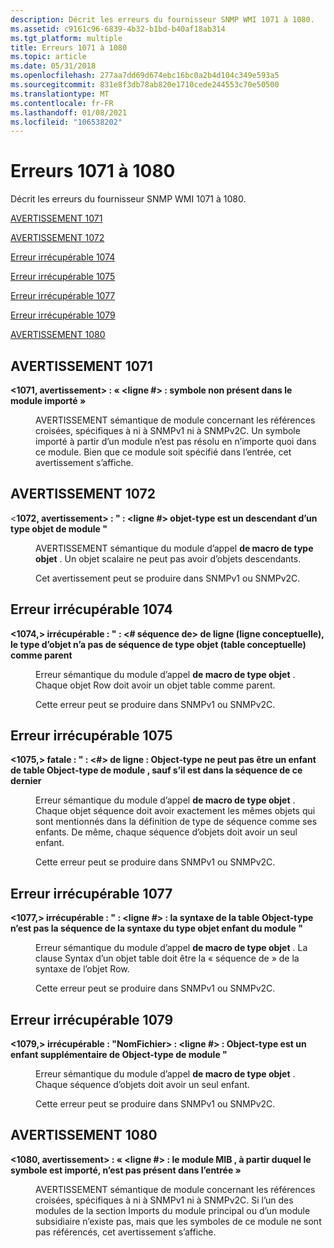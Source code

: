 ```yaml
---
description: Décrit les erreurs du fournisseur SNMP WMI 1071 à 1080.
ms.assetid: c9161c96-6839-4b32-b1bd-b40af18ab314
ms.tgt_platform: multiple
title: Erreurs 1071 à 1080
ms.topic: article
ms.date: 05/31/2018
ms.openlocfilehash: 277aa7dd69d674ebc16bc0a2b4d104c349e593a5
ms.sourcegitcommit: 831e8f3db78ab820e1710cede244553c70e50500
ms.translationtype: MT
ms.contentlocale: fr-FR
ms.lasthandoff: 01/08/2021
ms.locfileid: "106538202"
---
```

# <a name="errors-1071-through-1080"></a>Erreurs 1071 à 1080

Décrit les erreurs du fournisseur SNMP WMI 1071 à 1080.

[AVERTISSEMENT 1071](#warning-1071)

[AVERTISSEMENT 1072](#warning-1072)

[Erreur irrécupérable 1074](#fatal-error-1074)

[Erreur irrécupérable 1075](#fatal-error-1075)

[Erreur irrécupérable 1077](#fatal-error-1077)

[Erreur irrécupérable 1079](#fatal-error-1079)

[AVERTISSEMENT 1080](#warning-1080)

## <a name="warning-1071"></a>AVERTISSEMENT 1071

<dl> <dt>

<span id="_1071__Warning_____fileName__line____Symbol__identifier__not_present_in_imported_module__identifier__"></span><span id="_1071__warning_____filename__line____symbol__identifier__not_present_in_imported_module__identifier__"></span><span id="_1071__WARNING_____FILENAME__LINE____SYMBOL__IDENTIFIER__NOT_PRESENT_IN_IMPORTED_MODULE__IDENTIFIER__"></span>**<1071, avertissement> : « <fileName><ligne \#> : symbole <identifier> non présent dans le module importé <identifier> »**
</dt> <dd>

AVERTISSEMENT sémantique de module concernant les références croisées, spécifiques à ni à SNMPv1 ni à SNMPv2C. Un symbole importé à partir d’un module n’est pas résolu en n’importe quoi dans ce module. Bien que ce module soit spécifié dans l’entrée, cet avertissement s’affiche.

</dd> </dl>

## <a name="warning-1072"></a>AVERTISSEMENT 1072

<dl> <dt>

<span id="_1072__Warning_____fileName___line___OBJECT-TYPE__name__is_a_descendant_of_OBJECT-TYPE__name__of_module__name__"></span><span id="_1072__warning_____filename___line___object-type__name__is_a_descendant_of_object-type__name__of_module__name__"></span><span id="_1072__WARNING_____FILENAME___LINE___OBJECT-TYPE__NAME__IS_A_DESCENDANT_OF_OBJECT-TYPE__NAME__OF_MODULE__NAME__"></span><**1072, avertissement> : " <fileName> : <ligne \#> objet-type <name> est un descendant d’un type objet <name> de module <name> "**
</dt> <dd>

AVERTISSEMENT sémantique du module d’appel **de macro de type objet** . Un objet scalaire ne peut pas avoir d’objets descendants.

Cet avertissement peut se produire dans SNMPv1 ou SNMPv2C.

</dd> </dl>

## <a name="fatal-error-1074"></a>Erreur irrécupérable 1074

<dl> <dt>

<span id="_1074__Fatal_____fileName___line___SEQUENCE__Conceptual_row__OBJECT-TYPE__name__does_not_have_a_SEQUENCE_OF__Conceptual_table__OBJECT-TYPE_as_its_parent_"></span><span id="_1074__fatal_____filename___line___sequence__conceptual_row__object-type__name__does_not_have_a_sequence_of__conceptual_table__object-type_as_its_parent_"></span><span id="_1074__FATAL_____FILENAME___LINE___SEQUENCE__CONCEPTUAL_ROW__OBJECT-TYPE__NAME__DOES_NOT_HAVE_A_SEQUENCE_OF__CONCEPTUAL_TABLE__OBJECT-TYPE_AS_ITS_PARENT_"></span>**<1074,> irrécupérable : " <fileName> : <\# séquence de> de ligne (ligne conceptuelle), le type <name> d’objet n’a pas de séquence de type objet (table conceptuelle) comme parent**
</dt> <dd>

Erreur sémantique du module d’appel **de macro de type objet** . Chaque objet Row doit avoir un objet table comme parent.

Cette erreur peut se produire dans SNMPv1 ou SNMPv2C.

</dd> </dl>

## <a name="fatal-error-1075"></a>Erreur irrécupérable 1075

<dl> <dt>

<span id="_1075__Fatal____fileName___line____OBJECT-TYPE__name__cannot_be_a_child_of_table_OBJECT-TYPE__name__of_module__name__unless_it_is_in_the_SEQUENCE_of_the_latter_"></span><span id="_1075__fatal____filename___line____object-type__name__cannot_be_a_child_of_table_object-type__name__of_module__name__unless_it_is_in_the_sequence_of_the_latter_"></span><span id="_1075__FATAL____FILENAME___LINE____OBJECT-TYPE__NAME__CANNOT_BE_A_CHILD_OF_TABLE_OBJECT-TYPE__NAME__OF_MODULE__NAME__UNLESS_IT_IS_IN_THE_SEQUENCE_OF_THE_LATTER_"></span>**<1075,> fatale : " <fileName> : <\#> de ligne : Object-type <name> ne peut pas être un enfant de table Object-type <name> de module <name> , sauf s’il est dans la séquence de ce dernier**
</dt> <dd>

Erreur sémantique du module d’appel **de macro de type objet** . Chaque objet séquence doit avoir exactement les mêmes objets qui sont mentionnés dans la définition de type de séquence comme ses enfants. De même, chaque séquence d’objets doit avoir un seul enfant.

Cette erreur peut se produire dans SNMPv1 ou SNMPv2C.

</dd> </dl>

## <a name="fatal-error-1077"></a>Erreur irrécupérable 1077

<dl> <dt>

<span id="_1077__Fatal_____fileName___line____The_syntax_of_table_OBJECT-TYPE__name__is_not_the_SEQUENCE_OF_the_syntax_of_the_child_OBJECT-TYPE__name__of_module__name__"></span><span id="_1077__fatal_____filename___line____the_syntax_of_table_object-type__name__is_not_the_sequence_of_the_syntax_of_the_child_object-type__name__of_module__name__"></span><span id="_1077__FATAL_____FILENAME___LINE____THE_SYNTAX_OF_TABLE_OBJECT-TYPE__NAME__IS_NOT_THE_SEQUENCE_OF_THE_SYNTAX_OF_THE_CHILD_OBJECT-TYPE__NAME__OF_MODULE__NAME__"></span>**<1077,> irrécupérable : " <fileName> : <ligne \#> : la syntaxe de la table Object-type <name> n’est pas la séquence de la syntaxe du type objet enfant <name> du module <name> "**
</dt> <dd>

Erreur sémantique du module d’appel **de macro de type objet** . La clause Syntax d’un objet table doit être la « séquence de » de la syntaxe de l’objet Row.

Cette erreur peut se produire dans SNMPv1 ou SNMPv2C.

</dd> </dl>

## <a name="fatal-error-1079"></a>Erreur irrécupérable 1079

<dl> <dt>

<span id="_1079__Fatal___fileName___line____OBJECT-TYPE__name__is_an_extra_child_of_OBJECT-TYPE__name__of_module__name__"></span><span id="_1079__fatal___filename___line____object-type__name__is_an_extra_child_of_object-type__name__of_module__name__"></span><span id="_1079__FATAL___FILENAME___LINE____OBJECT-TYPE__NAME__IS_AN_EXTRA_CHILD_OF_OBJECT-TYPE__NAME__OF_MODULE__NAME__"></span>**<1079,> irrécupérable : "NomFichier> : <ligne \#> : Object-type <name> est un enfant supplémentaire de Object-type <name> de module <name> "**
</dt> <dd>

Erreur sémantique du module d’appel **de macro de type objet** . Chaque séquence d’objets doit avoir un seul enfant.

Cette erreur peut se produire dans SNMPv1 ou SNMPv2C.

</dd> </dl>

## <a name="warning-1080"></a>AVERTISSEMENT 1080

<dl> <dt>

<span id="_1080__Warning_____fileName__line____MIB_Module__moduleName___from_which_symbol__symbolName__is_imported__is_not_present_in_input_"></span><span id="_1080__warning_____filename__line____mib_module__modulename___from_which_symbol__symbolname__is_imported__is_not_present_in_input_"></span><span id="_1080__WARNING_____FILENAME__LINE____MIB_MODULE__MODULENAME___FROM_WHICH_SYMBOL__SYMBOLNAME__IS_IMPORTED__IS_NOT_PRESENT_IN_INPUT_"></span>**<1080, avertissement> : « <fileName><ligne \#> : le module MIB <moduleName> , à partir duquel le symbole <symbolName> est importé, n’est pas présent dans l’entrée »**
</dt> <dd>

AVERTISSEMENT sémantique de module concernant les références croisées, spécifiques à ni à SNMPv1 ni à SNMPv2C. Si l’un des modules de la section Imports du module principal ou d’un module subsidiaire n’existe pas, mais que les symboles de ce module ne sont pas référencés, cet avertissement s’affiche.

</dd> </dl>

 

 



